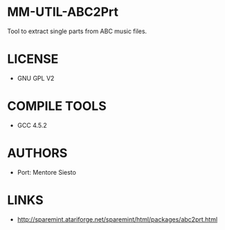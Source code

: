 MM-UTIL-ABC2Prt
===============

Tool to extract single parts from ABC music files.

LICENSE
===============
* GNU GPL V2

COMPILE TOOLS
===============
* GCC 4.5.2

AUTHORS
===============
* Port: Mentore Siesto

LINKS
===============
* http://sparemint.atariforge.net/sparemint/html/packages/abc2prt.html
